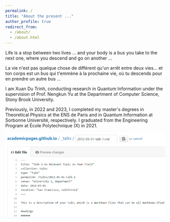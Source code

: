 ```yaml
---
permalink: /
title: "About the present ..."
author_profile: true
redirect_from: 
  - /about/
  - /about.html
---
```


Life is a stop between two lives ... and your body is a bus you take to the next one, where you descend and go on another  ...

La vie n'est pas quelque chose de différent qu'un arrêt entre deux vies... et ton corps est un bus qui t'emmène à la prochaine vie, où tu descends pour en prendre un autre bus ... 

I am Xuan Du Trinh, conducting research in Quantum Information under the supervision of Prof. Nengkun Yu at the Department of Computer Science, Stony Brook University.

Previously, in 2022 and 2023, I completed my master's degrees in Theoretical Physics at the ENS de Paris and in Quantum Information at Sorbonne Université, respectively. I graduated from the Engineering Program at École Polytechnique (X) in 2021.





![Editing a markdown file for a talk](/images/editing-talk.png)


 


